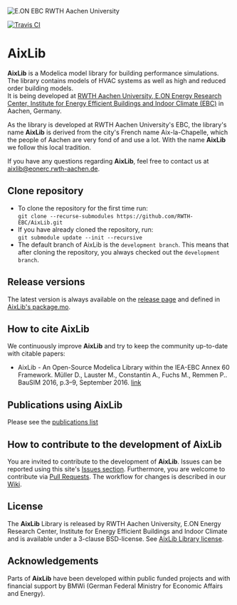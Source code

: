 ![E.ON EBC RWTH Aachen University](./AixLib/Resources/Images/EBC_Logo.png)

[![Travis CI](https://travis-ci.org/RWTH-EBC/AixLib.svg?branch=master)](https://travis-ci.org/RWTH-EBC/AixLib)

# AixLib

**AixLib** is a Modelica model library for building performance simulations.  
The library contains models of HVAC systems as well as high and reduced order building models.  
It is being developed at [RWTH Aachen University, E.ON Energy Research Center, Institute for Energy Efficient Buildings and Indoor Climate (EBC)](http://www.ebc.eonerc.rwth-aachen.de/cms/~dmzz/E-ON-ERC-EBC/?lidx=1) in Aachen, Germany.

As the library is developed at RWTH Aachen University's EBC, the library's name **AixLib** is derived from the city's French name Aix-la-Chapelle, which the people of Aachen are very fond of and use a lot. With the name **AixLib** we follow this local tradition.

If you have any questions regarding **AixLib**, feel free to contact us at aixlib@eonerc.rwth-aachen.de.

## Clone repository

* To clone the repository for the first time run:  
  ``git clone --recurse-submodules https://github.com/RWTH-EBC/AixLib.git``
* If you have already cloned the repository, run:  
  ``git submodule update --init --recursive``
* The default branch of AixLib is the ``development branch``. This means that after cloning the repository, you always checked out the ``development branch``.
## Release versions

The latest version is always available on the [release page](https://github.com/RWTH-EBC/AixLib/releases) and defined in [AixLib's package.mo](https://github.com/RWTH-EBC/AixLib/blob/master/AixLib/package.mo).

## How to cite AixLib

We continuously improve **AixLib** and try to keep the community up-to-date with citable papers:

- AixLib - An Open-Source Modelica Library within the IEA-EBC Annex 60 Framework.
  Müller D., Lauster M., Constantin A., Fuchs M., Remmen P..
  BauSIM 2016, p.3–9, September 2016.
  [link](http://www.iea-annex60.org/downloads/2016-bausim-aixlib.pdf)

## Publications using AixLib

Please see the [publications list](https://github.com/RWTH-EBC/AixLib/blob/master/PUBLICATIONS.md)

## How to contribute to the development of AixLib

You are invited to contribute to the development of **AixLib**.
Issues can be reported using this site's [Issues section](https://github.com/RWTH-EBC/AixLib/issues).
Furthermore, you are welcome to contribute via [Pull Requests](https://github.com/RWTH-EBC/AixLib/pulls). The workflow for changes is described in our [Wiki](https://github.com/RWTH-EBC/AixLib/wiki).

## License

The **AixLib** Library is released by RWTH Aachen University, E.ON Energy Research Center, Institute for Energy Efficient Buildings and Indoor Climate and is available under a 3-clause BSD-license.
See [AixLib Library license](https://htmlpreview.github.io/?https://github.com/rwth-ebc/aixlib/blob/master/AixLib/legal.html).

## Acknowledgements

Parts of **AixLib** have been developed within public funded projects and with financial support by BMWi (German Federal Ministry for Economic Affairs and Energy).
